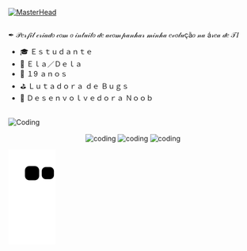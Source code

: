 [![MasterHead](https://user-images.githubusercontent.com/130113421/230691100-3cf911f2-03d6-4e65-aae8-bf679c6c3b6c.png)](https://github.com/4rt3mis4D4)

##
 ✒ 𝒫𝑒𝓇𝒻𝒾𝓁 𝒸𝓇𝒾𝒶𝒹𝑜 𝒸𝑜𝓂 𝑜 𝒾𝓃𝓉𝓊𝒾𝓉𝑜 𝒹𝑒 𝒶𝒸𝑜𝓂𝓅𝒶𝓃𝒽𝒶𝓇 𝓂𝒾𝓃𝒽𝒶 𝑒𝓋𝑜𝓁𝓊çã𝑜 𝓃𝒶 á𝓇𝑒𝒶 𝒹𝑒 𝒯𝐼 

-  🎓 Ｅｓｔｕｄａｎｔｅ 
-  📌 Ｅｌａ／Ｄｅｌａ
-  📆 １9 ａｎｏｓ
-  ⛳ Ｌｕｔａｄｏｒａ ｄｅ Ｂｕｇｓ
-  🚀 Ｄｅｓｅｎｖｏｌｖｅｄｏｒａ Ｎｏｏｂ
##

<a> 
  <img align="center" alt="Coding" height="450" width="1200" src="https://thumbs.gfycat.com/HarmoniousUnknownAfghanhound-max-1mb.gif">
</a>  

  <p align="center">
  <a> 
    <href="https://github-readme-stats.vercel.app/api?username=4rt3mis4D4&show_icons=true&theme=radical"> 
    <img align="center" src="https://github-readme-stats.vercel.app/api?username=4rt3mis4D4&show_icons=true&theme=radical" alt="coding" height="200" width="400" />
    <href="https://github-readme-stats.vercel.app/api/top-langs/?username=4rt3mis4D4&hide_progress=true&theme=radical">
    <img align="center" src="https://github-readme-stats.vercel.app/api/top-langs/?username=4rt3mis4D4&hide_progress=true&theme=radical" alt="coding" height="200" width="400" />
    <href="https://github-readme-streak-stats.herokuapp.com/?user=4rt3mis4D4&theme=radical">
    <img align="center" alt="coding" height="200" width="500" src="https://github-readme-streak-stats.herokuapp.com/?user=4rt3mis4D4&theme=radical" "https://git.io/streak-stats" />
  </a>
  </p>  

![Snake Animation](https://github.com/4rt3mis4D4/4rt3mis4D4/blob/output/github-contribution-grid-snake.svg)

      
    
    
    
  
  
  
  
  
  
